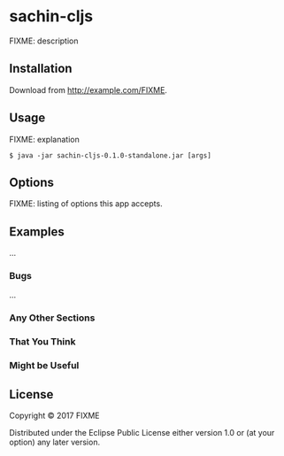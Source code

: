 # sachin-cljs

FIXME: description

## Installation

Download from http://example.com/FIXME.

## Usage

FIXME: explanation

    $ java -jar sachin-cljs-0.1.0-standalone.jar [args]

## Options

FIXME: listing of options this app accepts.

## Examples

...

### Bugs

...

### Any Other Sections
### That You Think
### Might be Useful

## License

Copyright © 2017 FIXME

Distributed under the Eclipse Public License either version 1.0 or (at
your option) any later version.

